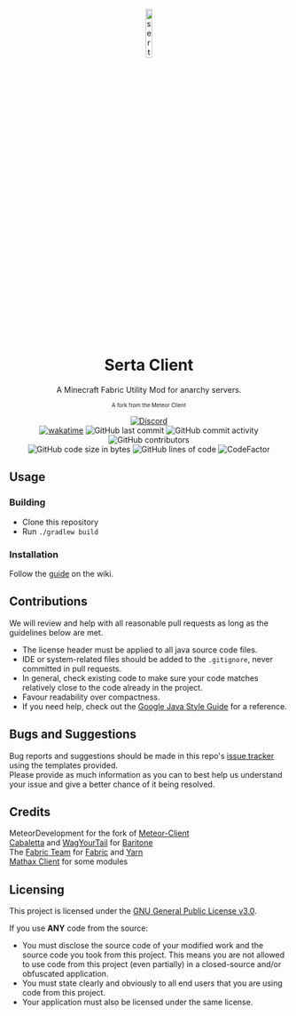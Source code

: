 
<p align="center">
<img src="https://cdn.discordapp.com/icons/457245975963107331/3081a4614eb4c93bc0165d8e50460c2c.webp" alt="serta-client-logo" width="15%"/>
</p>

<h1 align="center">Serta Client</h1>
<p align="center">A Minecraft Fabric Utility Mod for anarchy servers.</p>
<p align="center"><small><sup>A fork from the Meteor Client</sup></small></p>

<div align="center">
    <a href="https://discord.gg/WuvxTSK"><img src="https://img.shields.io/discord/457245975963107331?logo=discord" alt="Discord"/></a>
    <br>
    <a href="https://wakatime.com/badge/github/XaviFortes/serta-client"><img src="https://wakatime.com/badge/github/XaviFortes/serta-client.svg" alt="wakatime"></a>
    <img src="https://img.shields.io/github/last-commit/XaviFortes/serta-client" alt="GitHub last commit"/>
    <img src="https://img.shields.io/github/commit-activity/w/XaviFortes/serta-client" alt="GitHub commit activity"/>
    <img src="https://img.shields.io/github/contributors/XaviFortes/serta-client" alt="GitHub contributors"/>
    <br>
    <img src="https://img.shields.io/github/languages/code-size/XaviFortes/serta-client" alt="GitHub code size in bytes"/>
    <img src="https://tokei.rs/b1/github/XaviFortes/serta-client" alt="GitHub lines of code"/>
    <img src="https://www.codefactor.io/repository/github/XaviFortes/serta-client/badge" alt="CodeFactor"/>
</div>

## Usage

### Building
- Clone this repository
- Run `./gradlew build`

### Installation
Follow the [guide](https://meteorclient.com/faq/installation) on the wiki.

## Contributions
We will review and help with all reasonable pull requests as long as the guidelines below are met.

- The license header must be applied to all java source code files.
- IDE or system-related files should be added to the `.gitignore`, never committed in pull requests.
- In general, check existing code to make sure your code matches relatively close to the code already in the project.
- Favour readability over compactness.
- If you need help, check out the [Google Java Style Guide](https://google.github.io/styleguide/javaguide.html) for a reference.

## Bugs and Suggestions
Bug reports and suggestions should be made in this repo's [issue tracker](https://github.com/XaviFortes/serta-client/issues) using the templates provided.  
Please provide as much information as you can to best help us understand your issue and give a better chance of it being resolved.

## Credits
MeteorDevelopment for the fork of [Meteor-Client](https://github.com/MeteorDevelopment/meteor-client)  
[Cabaletta](https://github.com/cabaletta) and [WagYourTail](https://github.com/wagyourtail) for [Baritone](https://github.com/cabaletta/baritone)  
The [Fabric Team](https://github.com/FabricMC) for [Fabric](https://github.com/FabricMC/fabric-loader) and [Yarn](https://github.com/FabricMC/yarn)  
[Mathax Client](https://github.com/MatHax/Client) for some modules

## Licensing
This project is licensed under the [GNU General Public License v3.0](https://www.gnu.org/licenses/gpl-3.0.en.html). 

If you use **ANY** code from the source:
- You must disclose the source code of your modified work and the source code you took from this project. This means you are not allowed to use code from this project (even partially) in a closed-source and/or obfuscated application.
- You must state clearly and obviously to all end users that you are using code from this project.
- Your application must also be licensed under the same license.